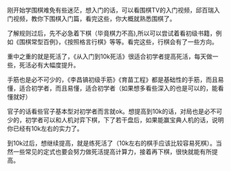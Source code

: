刚开始学围棋难免有些迷茫，想入门的话，可以看围棋TV的入门视频，邱百瑞入门视频，教你下围棋入门篇，看完这些，你大概就熟悉围棋了。

了解规则过后，先不必急着下棋（毕竟棋力不高),所以可以尝试着看初级书籍，例如《围棋常型百例》，《按照格言行棋》等等。看完这些，行棋会有了一些方向。

重中之重的就是死活了，《从入门到10k死活》很适合初学者提高死活，每天做一些，死活必有大幅度提升。

手筋也是必不可少的，《李昌镐初级手筋》《育苗工程》都是基础性的手筋，而且易懂，适合初学者，而且易懂，适合初学者（如果想多看些深入的也是可以的，能看懂就好）

官子的话看些官子基本型对初学者而言就ok。想提高到10k的话，对局也是必不可少的，初学者可以和人机对弈下棋，下了若干盘后，如果能赢宝典人机的话，说明你已经有10k左右的实力了。

到10k过后，想继续提高，就是练死活了（10k左右的棋手应该比较容易死棋）。当然一些常见的定式也要会努力做死活提高计算力，接着再下棋，很快就能有所提高。
